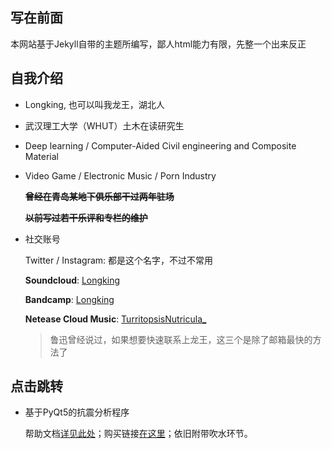 ## 写在前面

本网站基于Jekyll自带的主题所编写，鄙人html能力有限，先整一个出来反正

## 自我介绍

- Longking, 也可以叫我龙王，湖北人

- 武汉理工大学（WHUT）土木在读研究生

- Deep learning / Computer-Aided Civil engineering and Composite Material
 
- Video Game / Electronic Music / Porn Industry
 
  ~~__曾经在青岛某地下俱乐部干过两年驻场__~~
  
  ~~__以前写过若干乐评和专栏的维护__~~

- 社交账号
  
  Twitter / Instagram: 都是这个名字，不过不常用

  **Soundcloud**: [Longking](https://soundcloud.com/elongking)

  **Bandcamp**: [Longking](https://bandcamp.com/longking)

  **Netease Cloud Music**: [TurritopsisNutricula_](https://music.163.com/#/user/home?id=132199990)
  
  > 鲁迅曾经说过，如果想要快速联系上龙王，这三个是除了邮箱最快的方法了

## 点击跳转

- 基于PyQt5的抗震分析程序
  
  帮助文档[详见此处](app_help.md)；购买链接[在这里]()；依旧附带吹水环节。
